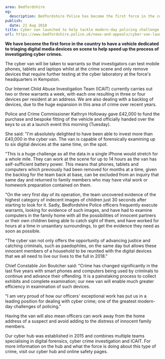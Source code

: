```yaml
area: Bedfordshire
og:
  description: Bedfordshire Police has become the first force in the country to have a vehicle dedicated to triaging digital media devices on scene to help speed up the process of investigating cyber crimes.
publish:
  date: 21 Aug 2018
title: Cyber van launched to help tackle modern-day policing challenge
url: https://www.bedfordshire.police.uk/news-and-appeals/cyber-van-launch-aug2018
```

**We have become the first force in the country to have a vehicle dedicated to triaging digital media devices on scene to help speed up the process of investigating cyber crimes.**

The cyber van will be taken to warrants so that investigators can test mobile phones, tablets and laptops whilst at the crime scene and only remove devices that require further testing at the cyber laboratory at the force's headquarters in Kempston.

Our Internet Child Abuse Investigation Team (ICAIT) currently carries out two or three warrants a week, with each one resulting in three or four devices per resident at an address. We are also dealing with a backlog of devices, due to the huge expansion in this area of crime over recent years.

Police and Crime Commissioner Kathryn Holloway gave £42,000 to fund the purchase and bespoke fitting of the vehicle and officially handed over the keys to us at a launch event this morning (Tuesday).

She said: "I'm absolutely delighted to have been able to invest more than £40,000 in the cyber van. The van is capable of forensically examining up to six digital devices at the same time, on the spot.

"This is a huge challenge as all the data in a single iPhone would stretch for a whole mile. They can work at the scene for up to 14 hours as the van has self-sufficient battery power. This means that phones, tablets and computers which previously had been removed for months at a time, given the backlog for the team back at base, can be excluded from an inquiry that same day and returned to family members who may have vital work or homework preparation contained on them.

"On the very first day of its operation, the team uncovered evidence of the highest category of indecent images of children just 30 seconds after starting to look for it. Sadly, Bedfordshire Police officers frequently execute warrants, looking for evidence of such images, and have had to examine computers in the family home with all the possibilities of innocent partners or their own children being able to catch sight of them, and have worked for hours at a time in unsanitary surroundings, to get the evidence they need as soon as possible.

"The cyber van not only offers the opportunity of advancing justice and catching criminals, such as paedophiles, on the same day but allows these innocent members of a household to be reunited with the digital devices that we all need to live our lives to the full in 2018."

Chief Constable Jon Boutcher said: "Crime has changed significantly in the last five years with smart phones and computers being used by criminals to continue and advance their offending. It is a painstaking process to collect exhibits and complete examination; our new van will enable much greater efficiency in examination of such devices.

"I am very proud of how our officers' exceptional work has put us in a leading position for dealing with cyber crime; one of the greatest modern-day challenges of policing."

Having the van will also mean officers can work away from the home address of a suspect and avoid adding to the distress of innocent family members.

Our cyber hub was established in 2015 and combines multiple teams specialising in digital forensics, cyber crime investigation and ICAIT. For more information on the hub and what the force is doing about this type of crime, visit our cyber hub and online safety pages.
